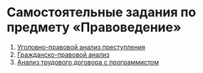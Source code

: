 # Самостоятельные задания по предмету «Правоведение»

1. [Уголовно-правовой анализ преступления](criminal)
2. [Гражданско-правовой анализ](civil)
3. [Анализ трудового договора с программистом](labor)
